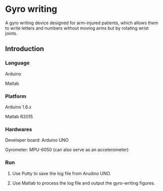 # Gyro writing
A gyro writing device designed for arm-injured patients, which allows them to write letters and numbers without moving arms but by rotating wrist joints.

## Introduction
### Language
Arduino

Matlab

### Platform
Arduino 1.6.x

Matlab R2015

### Hardwares
Developer board: Arduino UNO

Gyrometer: MPU-6050 (can also serve as an accelerometer)

### Run
1. Use Putty to save the log file from Arudino UNO.

2. Use Matlab to process the log file and output the gyro-writing figures.
